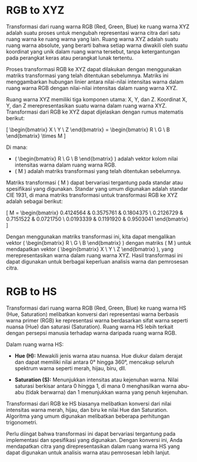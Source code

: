 # RGB to XYZ
Transformasi dari ruang warna RGB (Red, Green, Blue) ke ruang warna XYZ adalah suatu proses untuk mengubah representasi warna citra dari satu ruang warna ke ruang warna yang lain. Ruang warna XYZ adalah suatu ruang warna absolute, yang berarti bahwa setiap warna diwakili oleh suatu koordinat yang unik dalam ruang warna tersebut, tanpa ketergantungan pada perangkat keras atau perangkat lunak tertentu.

Proses transformasi RGB ke XYZ dapat dilakukan dengan menggunakan matriks transformasi yang telah ditentukan sebelumnya. Matriks ini menggambarkan hubungan linier antara nilai-nilai intensitas warna dalam ruang warna RGB dengan nilai-nilai intensitas dalam ruang warna XYZ.

Ruang warna XYZ memiliki tiga komponen utama: X, Y, dan Z. Koordinat X, Y, dan Z merepresentasikan suatu warna dalam ruang warna XYZ. Transformasi dari RGB ke XYZ dapat dijelaskan dengan rumus matematis berikut:

\[ \begin{bmatrix} X \\ Y \\ Z \end{bmatrix} = \begin{bmatrix} R \\ G \\ B \end{bmatrix} \times M \]

Di mana:
- \( \begin{bmatrix} R \\ G \\ B \end{bmatrix} \) adalah vektor kolom nilai intensitas warna dalam ruang warna RGB.
- \( M \) adalah matriks transformasi yang telah ditentukan sebelumnya.

Matriks transformasi \( M \) dapat bervariasi tergantung pada standar atau spesifikasi yang digunakan. Standar yang umum digunakan adalah standar CIE 1931, di mana matriks transformasi untuk transformasi RGB ke XYZ adalah sebagai berikut:

\[ M = \begin{bmatrix} 0.4124564 & 0.3575761 & 0.1804375 \\ 0.2126729 & 0.7151522 & 0.0721750 \\ 0.0193339 & 0.1191920 & 0.9503041 \end{bmatrix} \]

Dengan menggunakan matriks transformasi ini, kita dapat mengalikan vektor \( \begin{bmatrix} R \\ G \\ B \end{bmatrix} \) dengan matriks \( M \) untuk mendapatkan vektor \( \begin{bmatrix} X \\ Y \\ Z \end{bmatrix} \), yang merepresentasikan warna dalam ruang warna XYZ. Hasil transformasi ini dapat digunakan untuk berbagai keperluan analisis warna dan pemrosesan citra.

# RGB to HS
Transformasi dari ruang warna RGB (Red, Green, Blue) ke ruang warna HS (Hue, Saturation) melibatkan konversi dari representasi warna berbasis warna primer (RGB) ke representasi warna berdasarkan sifat warna seperti nuansa (Hue) dan saturasi (Saturation). Ruang warna HS lebih terkait dengan persepsi manusia terhadap warna daripada ruang warna RGB.

Dalam ruang warna HS:

- **Hue (H):** Mewakili jenis warna atau nuansa. Hue diukur dalam derajat dan dapat memiliki nilai antara 0° hingga 360°, mencakup seluruh spektrum warna seperti merah, hijau, biru, dll.

- **Saturation (S):** Menunjukkan intensitas atau kejenuhan warna. Nilai saturasi berkisar antara 0 hingga 1, di mana 0 menghasilkan warna abu-abu (tidak berwarna) dan 1 menunjukkan warna yang penuh kejenuhan.

Transformasi dari RGB ke HS biasanya melibatkan konversi dari nilai intensitas warna merah, hijau, dan biru ke nilai Hue dan Saturation. Algoritma yang umum digunakan melibatkan beberapa perhitungan trigonometri.

Perlu diingat bahwa transformasi ini dapat bervariasi tergantung pada implementasi dan spesifikasi yang digunakan. Dengan konversi ini, Anda mendapatkan citra yang direpresentasikan dalam ruang warna HS yang dapat digunakan untuk analisis warna atau pemrosesan lebih lanjut.